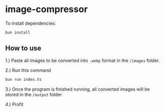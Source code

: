 # image-compressor

To install dependencies:

```bash
bun install
```

## How to use

1.) Paste all images to be converted into `.webp` format in the `/images` folder.

2.) Run this command

```bash
bun run index.ts
```

3.) Once the program is finished running, all converted images will be stored in the `/output` folder

4.) Profit
